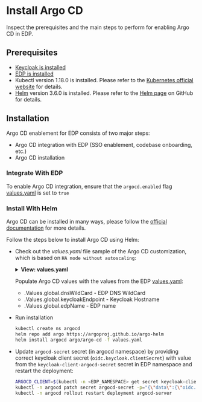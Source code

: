 # Install Argo CD

Inspect the prerequisites and the main steps to perform for enabling Argo CD in EDP.

## Prerequisites

* [Keycloak is installed](./install-keycloak.md)
* [EDP is installed](./install-edp.md)
* Kubectl version 1.18.0 is installed. Please refer to the [Kubernetes official website](https://v1-18.docs.kubernetes.io/docs/setup/release/notes/) for details.
* [Helm](https://helm.sh) version 3.6.0 is installed. Please refer to the [Helm page](https://github.com/helm/helm/releases/tag/v3.6.0) on GitHub for details.

## Installation

Argo CD enablement for EDP consists of two major steps:

* Argo CD integration with EDP (SSO enablement, codebase onboarding, etc.)
* Argo CD installation

### Integrate With EDP

To enable Argo CD integration, ensure that the `argocd.enabled` flag [values.yaml](https://github.com/epam/edp-install/blob/master/deploy-templates/values.yaml) is set to `true`

### Install With Helm

Argo CD can be installed in many ways, please follow the [official documentation](https://argo-cd.readthedocs.io/en/stable/operator-manual/installation/) for more details.

Follow the steps below to install Argo CD using Helm:

* Check out the *values.yaml* file sample of the Argo CD customization, which is based on `HA mode without autoscaling`:

  <details>
  <summary><b>View: values.yaml</b></summary>

  ```yaml
  redis-ha:
    enabled: true

  controller:
    enableStatefulSet: true

  server:
    replicas: 2
    extraArgs:
      - "--insecure"
    env:
      - name: ARGOCD_API_SERVER_REPLICAS
        value: '2'
    ingress:
      enabled: true
      hosts:
        - "argocd.{{ .Values.global.dnsWildCard }}"
    config:
      # required when SSO is enabled
      url: "https://argocd.{{ .Values.global.dnsWildCard }}"
      application.instanceLabelKey: argocd.argoproj.io/instance-edp
      oidc.config: |
        name: Keycloak
        issuer: https://{{ .Values.global.keycloakEndpoint }}/auth/realms/{{ .Values.global.edpName }}-main
        clientID: argocd
        clientSecret: $oidc.keycloak.clientSecret
        requestedScopes:
          - openid
          - profile
          - email
          - groups
    rbacConfig:
      # users may be still be able to login,
      # but will see no apps, projects, etc...
      policy.default: ''
      scopes: '[groups]'
      policy.csv: |
        # default global admins
        g, Argo CDAdmins, role:admin

  configs:
    secret:
      extra:
        oidc.keycloak.clientSecret: "REPLACE"

  repoServer:
    replicas: 2

  # we use Keycloak so no DEX is required
  dex:
    enabled: false

  # Disabled for multitenancy env with single instance deployment
  applicationSet:
    enabled: false
  ```

  </details>

    Populate Argo CD values with the values from the EDP [values.yaml](https://github.com/epam/edp-install/blob/master/deploy-templates/values.yaml):

  * .Values.global.dnsWildCard - EDP DNS WildCard
  * .Values.global.keycloakEndpoint - Keycloak Hostname
  * .Values.global.edpName - EDP name

* Run installation

  ```bash
  kubectl create ns argocd
  helm repo add argo https://argoproj.github.io/argo-helm
  helm install argocd argo/argo-cd -f values.yaml
  ```

* Update `argocd-secret` secret (in argocd namespace) by providing correct keycloak client secret (`oidc.keycloak.clientSecret`) with value from the `keycloak-client-argocd-secret` secret in EDP namespace and restart the deployment:

  ```bash
  ARGOCD_CLIENT=$(kubectl -n <EDP_NAMESPACE> get secret keycloak-client-argocd-secret  -o jsonpath='{.data.clientSecret}')
  kubectl -n argocd patch secret argocd-secret -p="{\"data\":{\"oidc.keycloak.clientSecret\": \"${ARGOCD_CLIENT}\"}}" -v=1
  kubectl -n argocd rollout restart deployment argocd-server
  ```
